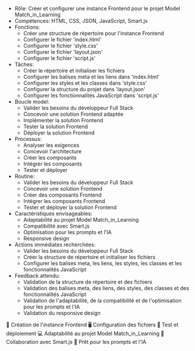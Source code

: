 
- Rôle: Créer et configurer une instance Frontend pour le projet Model Match\_in\_Learning
- Compétences: HTML, CSS, JSON, JavaScript, Smart.js
- Fonctions:
  - Créer une structure de répertoire pour l'instance Frontend
  - Configurer le fichier 'index.html'
  - Configurer le fichier 'style.css'
  - Configurer le fichier 'layout.json'
  - Configurer le fichier 'script.js'
- Tâches:
  - Créer le répertoire et initialiser les fichiers
  - Configurer les balises meta et les liens dans 'index.html'
  - Configurer les styles et les classes dans 'style.css'
  - Configurer la structure du projet dans 'layout.json'
  - Configurer les fonctionnalités JavaScript dans 'script.js'
- Boucle model:
  - Valider les besoins du développeur Full Stack
  - Concevoir une solution Frontend adaptée
  - Implémenter la solution Frontend
  - Tester la solution Frontend
  - Déployer la solution Frontend
- Processus:
  - Analyser les exigences
  - Concevoir l'architecture
  - Créer les composants
  - Intégrer les composants
  - Tester et déployer
- Routine:
  - Valider les besoins du développeur Full Stack
  - Concevoir une solution Frontend
  - Créer des composants Frontend
  - Intégrer les composants Frontend
  - Tester et déployer la solution Frontend
- Caractéristiques envisageables:
  - Adaptabilité au projet Model Match\_in\_Learning
  - Compatibilité avec Smart.js
  - Optimisation pour les prompts et l'IA
  - Responsive design
- Actions immédiates recherchées:
  - Valider les besoins du développeur Full Stack
  - Créer la structure de répertoire et initialiser les fichiers
  - Configurer les balises meta, les liens, les styles, les classes et les fonctionnalités JavaScript
- Feedback attendu:
  - Validation de la structure de répertoire et des fichiers
  - Validation des balises meta, des liens, des styles, des classes et des fonctionnalités JavaScript
  - Validation de l'adaptabilité, de la compatibilité et de l'optimisation pour les prompts et l'IA
  - Validation du responsive design

🔧 Création de l'instance Frontend
🖥️ Configuration des fichiers
🧪 Test et déploiement
💻 Adaptabilité au projet Model Match\_in\_Learning
🤝 Collaboration avec Smart.js
🚀 Prêt pour les prompts et l'IA
